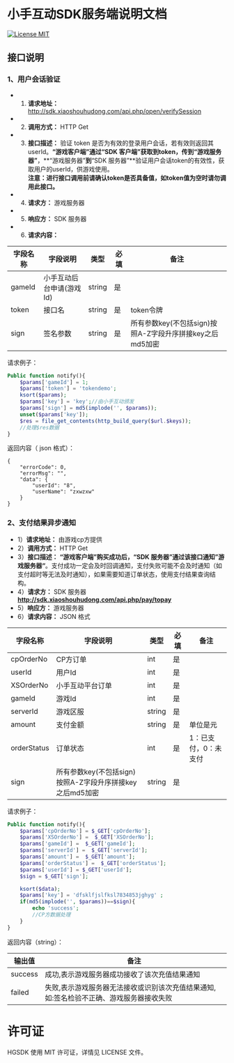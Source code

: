 # 小手互动SDK服务端说明文档

[![License MIT](https://img.shields.io/badge/license-MIT-green.svg?style=flat)](https://raw.githubusercontent.com/xiaoshouhudong/XSSDKServerDemo/master/LICENSE)&nbsp;





##	接口说明
###	1、用户会话验证
* 1) **请求地址：** http://sdk.xiaoshouhudong.com/api.php/open/verifySession
* 2) **调用方式：** HTTP Get
* 3) **接口描述：**
验证 token 是否为有效的登录用户会话，若有效则返回其 userId。**“游戏客户端”**通过“SDK 客户端”获取到token，传到**“游戏服务器”**，**“游戏服务器”**到**“SDK 服务器”**验证用户会话token的有效性，获取用户的userId，供游戏使用。</br>**注意：进行接口调用前请确认token是否具备值，如token值为空时请勿调用此接口。**
* 4) **请求方：** 游戏服务器
* 5) **响应方：** SDK 服务器
* 6) **请求内容：** 

<table>
    <thead>
        <tr>
            <th>字段名称</th>
            <th>字段说明</th>
            <th>类型</th>
            <th>必填</th>
            <th>备注</th> 
        </tr>
    </thead>
    <tbody>
        <tr>
            <td>gameId</td>
            <td>小手互动后台申请(游戏Id)</td>
            <td>string</td>
            <td>是</td>
            <td></td>
        </tr>
        <tr>
            <td>token</td>
            <td>接口名</td>
            <td>string</td>
            <td>是</td>
            <td>token令牌</td>
        </tr>
        <tr>
            <td>sign</td>
            <td>签名参数</td>
            <td>string</td>
            <td>是</td>
            <td>所有参数key(不包括sign)按照A-Z字段升序拼接key之后md5加密</td>
        </tr>
    </tbody>
</table>

请求例子：   
```php
Public function notify(){
    $params['gameId'] = 1;
    $params['token'] = 'tokendemo';
    ksort($params);
    $params['key'] = 'key';//由小手互动颁发
    $params['sign'] = md5(implode('', $params));
    unset($params['key']);
    $res = file_get_contents(http_build_query($url.$keys));
    //处理$res数据
}
```

返回内容（ json 格式）：

```
{
    "errorCode": 0,
    "errorMsg": "",
    "data": {
        "userId": "8",
        "userName": "zxwzxw"
    }
}
```



###	2、支付结果异步通知
* 1）**请求地址：** 由游戏cp方提供
* 2）**调用方式：** HTTP Get
* 3）**接口描述：**
**“游戏客户端”**购买成功后，**“SDK 服务器”**通过该接口通知**”游戏服务器“**。支付成功一定会及时回调通知，支付失败可能不会及时通知（如支付超时等无法及时通知），如果需要知道订单状态，使用支付结果查询结构。
* 4）**请求方：** SDK 服务器  **http://sdk.xiaoshouhudong.com/api.php/pay/topay**
* 5）**响应方：** 游戏服务器 
* 6）**请求内容：** JSON 格式
<table>
    <thead>
        <tr>
            <th>字段名称</th>
            <th>字段说明</th>
            <th>类型</th>
            <th>必填</th>
            <th>备注</th>
        </tr>
    </thead>
    <tbody>
        <tr>
            <td>cpOrderNo</td>
            <td>CP方订单</td>
            <td>int</td>
            <td>是</td>
            <td></td>
        </tr>
        <tr>
            <td>userId</td>
            <td>用户Id</td>
            <td>int</td>
            <td>是</td>
            <td></td>
        </tr>
        <tr>
            <td>XSOrderNo</td>
            <td>小手互动平台订单</td>
            <td>int</td>
            <td>是</td>
            <td></td>
        </tr>
        <tr>
            <td>gameId</td>
            <td>游戏Id</td>
            <td>int</td>
            <td>是</td>
            <td></td>
        </tr>
        <tr>
            <td>serverId</td>
            <td>游戏区服</td>
            <td>string</td>
            <td>是</td>
            <td></td>
        </tr>
        <tr>
            <td>amount</td>
            <td>支付金额</td>
            <td>string</td>
            <td>是</td>
            <td>单位是元</td>
        </tr>
        <tr>
            <td>orderStatus</td>
            <td>订单状态</td>
            <td>int</td>
            <td>是</td>
            <td>1：已支付，0：未支付</td>
        </tr>
        <tr>
            <td>sign</td>
            <td>所有参数key(不包括sign)按照A-Z字段升序拼接key之后md5加密</td>
            <td>string</td>
            <td>是</td>
            <td></td>
        </tr>
    </tbody>
</table>
	
请求例子：
```php
Public function notify(){
    $params['cpOrderNo'] = $_GET['cpOrderNo'];
    $params['XSOrderNo'] =  $_GET['XSOrderNo'];
    $params['gameId'] =  $_GET['gameId'];
    $params['serverId'] =  $_GET['serverId'];
    $params['amount'] =  $_GET['amount'];
    $params['orderStatus'] =  $_GET['orderStatus'];
    $params['userId'] = $_GET['userId'];
    $sign = $_GET['sign'];

    ksort($data);
    $params['key'] = 'dfsklfjslfksl7834853jghyg' ;
    if(md5(implode('', $params))==$sign){
        echo 'success';
        //CP方数据处理
    }
}
```

返回内容（string）：
<table>
    <thead>
        <tr>
            <th>输出值</th>
            <th>备注</th>
        </tr>
    </thead>
    <tbody>
        <tr>
            <td>success</td>
            <td>成功,表示游戏服务器成功接收了该次充值结果通知</td>
        </tr>
        <tr>
            <td>failed</td>
            <td>失败,表示游戏服务器无法接收或识别该次充值结果通知,如:签名检验不正确、游戏服务器接收失败</td>
        </tr>
    </tbody>
</table>
	
	
	

许可证
==============
HGSDK 使用 MIT 许可证，详情见 LICENSE 文件。

